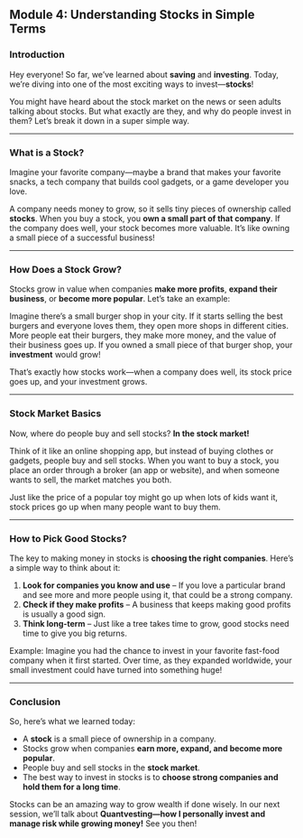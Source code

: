 ## Module 4: Understanding Stocks in Simple Terms

### Introduction

Hey everyone! So far, we’ve learned about **saving** and **investing**. Today, we’re diving into one of the most exciting ways to invest—**stocks**!

You might have heard about the stock market on the news or seen adults talking about stocks. But what exactly are they, and why do people invest in them? Let’s break it down in a super simple way.

---

### What is a Stock?

Imagine your favorite company—maybe a brand that makes your favorite snacks, a tech company that builds cool gadgets, or a game developer you love.

A company needs money to grow, so it sells tiny pieces of ownership called **stocks**. When you buy a stock, you **own a small part of that company**. If the company does well, your stock becomes more valuable. It’s like owning a small piece of a successful business!

---

### How Does a Stock Grow?

Stocks grow in value when companies **make more profits**, **expand their business**, or **become more popular**. Let’s take an example:

Imagine there’s a small burger shop in your city. If it starts selling the best burgers and everyone loves them, they open more shops in different cities. More people eat their burgers, they make more money, and the value of their business goes up. If you owned a small piece of that burger shop, your **investment** would grow!

That’s exactly how stocks work—when a company does well, its stock price goes up, and your investment grows.

---

### Stock Market Basics

Now, where do people buy and sell stocks? **In the stock market!**

Think of it like an online shopping app, but instead of buying clothes or gadgets, people buy and sell stocks. When you want to buy a stock, you place an order through a broker (an app or website), and when someone wants to sell, the market matches you both.

Just like the price of a popular toy might go up when lots of kids want it, stock prices go up when many people want to buy them.

---

### How to Pick Good Stocks?

The key to making money in stocks is **choosing the right companies**. Here’s a simple way to think about it:

1. **Look for companies you know and use** – If you love a particular brand and see more and more people using it, that could be a strong company.
2. **Check if they make profits** – A business that keeps making good profits is usually a good sign.
3. **Think long-term** – Just like a tree takes time to grow, good stocks need time to give you big returns.

Example: Imagine you had the chance to invest in your favorite fast-food company when it first started. Over time, as they expanded worldwide, your small investment could have turned into something huge!

---

### Conclusion

So, here’s what we learned today:
- A **stock** is a small piece of ownership in a company.
- Stocks grow when companies **earn more, expand, and become more popular**.
- People buy and sell stocks in the **stock market**.
- The best way to invest in stocks is to **choose strong companies and hold them for a long time**.

Stocks can be an amazing way to grow wealth if done wisely. In our next session, we’ll talk about **Quantvesting—how I personally invest and manage risk while growing money!** See you then!
